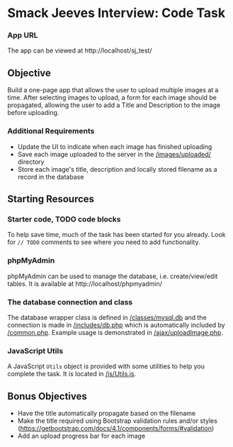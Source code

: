 # Smack Jeeves Interview: Code Task

### App URL
The app can be viewed at http://localhost/sj_test/

## Objective
Build a one-page app that allows the user to upload multiple images at a time. After selecting images to upload, a form for each image should be propagated, allowing the user to add a Title and Description to the image before uploading.

### Additional Requirements
* Update the UI to indicate when each image has finished uploading
* Save each image uploaded to the server in the [/images/uploaded/](/images/uploaded/) directory
* Store each image's title, description and locally stored filename as a record in the database


## Starting Resources
### Starter code, TODO code blocks
To help save time, much of the task has been started for you already. Look for `// TODO` comments to see where you need to add functionality.

### phpMyAdmin
phpMyAdmin can be used to manage the database, i.e. create/view/edit tables. It is available at http://localhost/phpmyadmin/

### The database connection and class
The database wrapper class is defined in [/classes/mysql.db](/classes/mysql.db) and the connection is made in [/includes/db.php](/includes/db.php) which is automatically included by [/common.php](/common.php). Example usage is demonstrated in [/ajax/uploadImage.php](/ajax/uploadImage.php).

### JavaScript Utils
A JavaScript `Utils` object is provided with some utilities to help you complete the task. It is located in [/js/Utils.js](/js/Utils.js).

## Bonus Objectives
* Have the title automatically propagate based on the filename
* Make the title required using Bootstrap validation rules and/or styles (https://getbootstrap.com/docs/4.1/components/forms/#validation)
* Add an upload progress bar for each image
